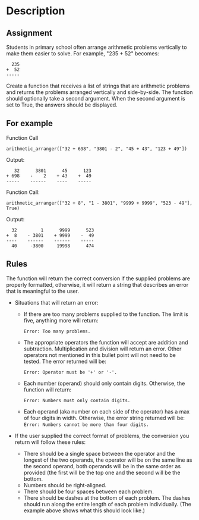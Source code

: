# Description
## Assignment
Students in primary school often arrange arithmetic problems vertically to make them easier to solve. For example, "235 + 52" becomes:

```
  235
+  52
-----
```
Create a function that receives a list of strings that are arithmetic problems and returns the problems arranged vertically and side-by-side. The function should optionally take a second argument. When the second argument is set to True, the answers should be displayed.

## For example
Function Call
```
arithmetic_arranger(["32 + 698", "3801 - 2", "45 + 43", "123 + 49"])
```
Output:

```
   32      3801      45      123
+ 698    -    2    + 43    +  49
-----    ------    ----    -----
```
Function Call:

```
arithmetic_arranger(["32 + 8", "1 - 3801", "9999 + 9999", "523 - 49"], True)
```
Output:

```
  32         1      9999      523
+  8    - 3801    + 9999    -  49
----    ------    ------    -----
  40     -3800     19998      474
```

## Rules
The function will return the correct conversion if the supplied problems are properly formatted, otherwise, it will return a string that describes an error that is meaningful to the user.

- Situations that will return an error:
  - If there are too many problems supplied to the function. The limit is five, anything more will return:
      ```
      Error: Too many problems.
      ```
   - The appropriate operators the function will accept are addition and subtraction. Multiplication and division will return an error. Other operators not mentioned in this bullet point will not need to be tested. The error returned will be: 
      ```
      Error: Operator must be '+' or '-'.
      ```
    - Each number (operand) should only contain digits. Otherwise, the function will return: 
      ```
      Error: Numbers must only contain digits.
      ```
     - Each operand (aka number on each side of the operator) has a max of four digits in width. Otherwise, the error string returned will be: 
      ```
      Error: Numbers cannot be more than four digits.
      ```

- If the user supplied the correct format of problems, the conversion you return will follow these rules:
     * There should be a single space between the operator and the longest of the two operands, the operator will be on the same line as the second operand, both operands will be in the same order as provided (the first will be the top one and the second will be the bottom.
     * Numbers should be right-aligned.
     * There should be four spaces between each problem.
     * There should be dashes at the bottom of each problem. The dashes should run along the entire length of each problem individually. (The example above shows what this should look like.)
